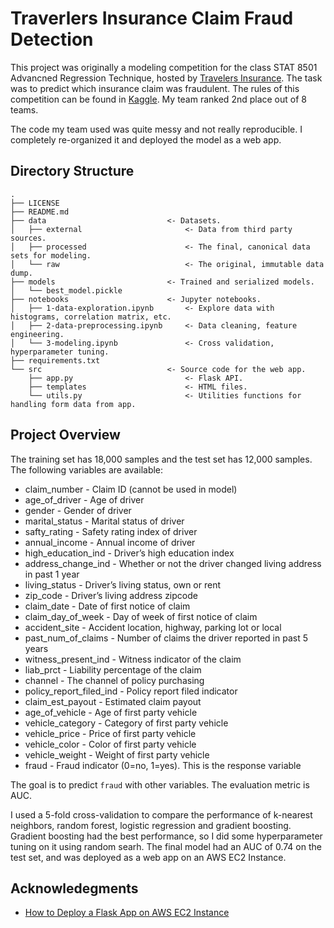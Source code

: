 # Traverlers Insurance Claim Fraud Detection

This project was originally a modeling competition for the class STAT 8501 Advancned Regression Technique, hosted by [Travelers Insurance](https://www.travelers.com). The task was to predict which insurance claim was fraudulent. The rules of this competition can be found in [Kaggle](https://www.kaggle.com/c/2018-trv-statistical-modeling-competition-umn). My team ranked 2nd place out of 8 teams.

The code my team used was quite messy and not really reproducible. I completely re-organized it and deployed the model as a web app.

## Directory Structure

```
.
├── LICENSE
├── README.md
├── data                           <- Datasets.
│   ├── external                       <- Data from third party sources.
│   ├── processed                      <- The final, canonical data sets for modeling.
│   └── raw                            <- The original, immutable data dump.
├── models                         <- Trained and serialized models.
│   └── best_model.pickle
├── notebooks                      <- Jupyter notebooks.
│   ├── 1-data-exploration.ipynb       <- Explore data with histograms, correlation matrix, etc.
│   ├── 2-data-preprocessing.ipynb     <- Data cleaning, feature engineering.
│   └── 3-modeling.ipynb               <- Cross validation, hyperparameter tuning.
├── requirements.txt               
└── src                            <- Source code for the web app.
    ├── app.py                         <- Flask API.
    ├── templates                      <- HTML files.
    └── utils.py                       <- Utilities functions for handling form data from app.
```

## Project Overview

The training set has 18,000 samples and the test set has 12,000 samples. The following variables are available:

- claim_number - Claim ID (cannot be used in model)
- age_of_driver - Age of driver
- gender - Gender of driver
- marital_status - Marital status of driver
- safty_rating - Safety rating index of driver
- annual_income - Annual income of driver
- high_education_ind - Driver’s high education index
- address_change_ind - Whether or not the driver changed living address in past 1 year
- living_status - Driver’s living status, own or rent
- zip_code - Driver’s living address zipcode
- claim_date - Date of first notice of claim
- claim_day_of_week - Day of week of first notice of claim
- accident_site - Accident location, highway, parking lot or local
- past_num_of_claims - Number of claims the driver reported in past 5 years
- witness_present_ind - Witness indicator of the claim
- liab_prct - Liability percentage of the claim
- channel - The channel of policy purchasing
- policy_report_filed_ind - Policy report filed indicator
- claim_est_payout - Estimated claim payout
- age_of_vehicle - Age of first party vehicle
- vehicle_category - Category of first party vehicle
- vehicle_price - Price of first party vehicle
- vehicle_color - Color of first party vehicle
- vehicle_weight - Weight of first party vehicle
- fraud - Fraud indicator (0=no, 1=yes). This is the response variable

The goal is to predict `fraud` with other variables. The evaluation metric is AUC.

I used a 5-fold cross-validation to compare the performance of k-nearest neighbors, random forest, logistic regression and gradient boosting. Gradient boosting had the best performance, so I did some hyperparameter tuning on it using random searh. The final model had an AUC of 0.74 on the test set, and was deployed as a web app on an AWS EC2 Instance.

## Acknowledegments

- [How to Deploy a Flask App on AWS EC2 Instance](https://www.twilio.com/blog/deploy-flask-python-app-aws)